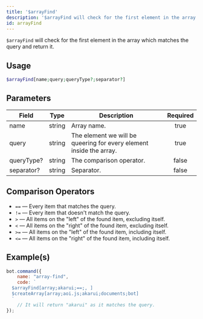 ```yaml
---
title: '$arrayFind'
description: '$arrayFind will check for the first element in the array which matches the query and return it.'
id: arrayFind
---
```


`$arrayFind` will check for the first element in the array which matches the query and return it.

## Usage

```php
$arrayFind[name;query;queryType?;separator?]
```

## Parameters

| Field      | Type   | Description                                                         | Required |
| ---------- | ------ | ------------------------------------------------------------------- |:--------:|
| name       | string | Array name.                                                         |   true   |
| query      | string | The element we will be queering for every element inside the array. |   true   |
| queryType? | string | The comparison operator.                                            |  false   |
| separator? | string | Separator.                                                          |  false   |

## Comparison Operators

* `==` — Every item that matches the query.
* `!=` — Every item that doesn't match the query.
* `>`  — All items on the "left" of the found item, excluding itself.
* `<`  — All items on the "right" of the found item, excluding itself.
* `>=` — All items on the "left" of the found item, including itself.
* `<=` — All items on the "right" of the found item, including itself.

## Example(s)

```javascript
bot.command({
    name: "array-find",
    code: `
  $arrayFind[array;akarui;==;, ]
  $createArray[array;aoi.js;akarui;documents;bot]
  `
    // It will return "akarui" as it matches the query.
});
```